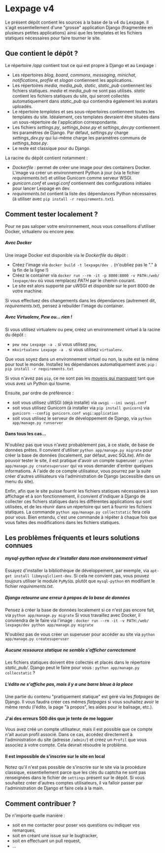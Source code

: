 # Lexpage v4
Le présent dépôt contient les sources à la base de la v4 du Lexpage. Il s'agit essentiellement d'une "grosse" application Django (fragmentée en plusieurs petites applications) ainsi que les templates et les fichiers statiques nécessaires pour faire tourner le site. 


## Que contient le dépôt ?
Le répertoire */app* contient tout ce qui est propre à Django et au Lexpage : 
 - Les répertoires *blog*, *board*, *commons*, *messaging*, *minichat*, *notifications*, *profile* et *slogan* contiennent les applications. 
 - Les répertoires *media*, *media_pub*, *static*, *static_pub* contiennent les fichiers statiques. *media* et *media_pub* ne sont pas utilisés. *static* contient les fichiers statiques du site, qui seront collectés automatiquement dans *static_pub* qui contiendra également les avatars uploadés.
 - Le répertoire *templates* et ses sous-répertoires contiennent toutes les templates du site. Idéalement, ces templates devraient être situées dans un sous-répertoire de l'application correspondante. 
 - Les fichiers *settings.py*, *settings_base.py* et *settings_dev.py* contiennent les paramètres de Django. Par défaut, *settings.py* charge *settings_dev.py* qui lui-même charge les paramètres communs de *settings_base.py*. 
 - Le reste est classique pour du Django. 
  
La racine du dépôt contient notamment :
 - *Dockerfile* : permet de créer une image pour des containers Docker. L'image va créer un environnement Python à jour (via le fichier *requirements.txt*) et utilise Gunicorn comme serveur WSGI.
 - *gunicorn.conf* et *uwsgi.conf* contiennent des configurations initiales pour lancer Lexpage en dev.
 - *requirements.txt* contient la liste des dépendances Python nécessaires (à utiliser avec `pip install -r requirements.txt`).
 
 
## Comment tester localement ?

Pour ne pas saloper votre environnement, nous vous conseillons d'utiliser Docker, virtualenv ou encore pew. 


##### Avec Docker

Une image Docker est disponible via le *Dockerfile* du dépôt :
 - Créez l'image via `docker build -t lexpage/dev .` (n'oubliez pas le "." à la fin de la ligne !)
 - Créez le container via `docker run --rm -it -p 8000:8000 -v PATH:/web/ lexpage/dev` où vous remplacez *PATH* par le chemin courant. 
 - Le site est alors supporté par uWSGI et disponible sur le port 8000 de votre machine.
 
Si vous effectuez des changements dans les dépendances (autrement dit, *requirements.txt*), pensez à rebuilder l'image du container. 


##### Avec Virtualenv, Pew ou... rien !

Si vous utilisez virtualenv ou pew, créez un environnement virtuel à la racine du dépôt :
 - `pew new Lexpage -a .` si vous utilisez `pew`, 
 - `mkvirtualenv Lexpage -a .` si vous utilisez `virtualenv`.
  
Que vous soyez dans un environnement virtuel ou non, la suite est la même pour tout le monde. Installez les dépendances automatiquement avec `pip` : `pip install -r requirements.txt`

Si vous n'avez pas `pip`, ce ne sont pas les [moyens qui manquent](https://pip.pypa.io/en/latest/installing.html) tant que vous avez un Python qui tourne. 

Ensuite, par ordre de préférence : 
 - soit vous utilisez uWSGI (déjà installé) via `uwsgi --ini uwsgi.conf` 
 - soit vous utilisez Gunicorn (à installer via `pip install gunicorn`) via `gunicorn --config gunicorn.conf wsgi:application`
 - soit vous utilisez le serveur de développement de Django, via `python app/manage.py runserver`

#### Dans tous les cas...

N'oubliez pas que vous n'avez probablement pas, à ce stade, de base de données prêtes. Il convient d'utiliser `python app/manage.py migrate` pour créer la base de données (localement, par défaut, avec SQLite). Afin de pouvoir tester le site, il est pratique d'avoir un compte superuser : `python app/manage.py createsuperuser` qui va vous demander d'entrer quelques informations. A l'aide de ce compte utilisateur, vous pourrez par la suite créer d'autres utilisateurs via l'administration de Django (accessible dans un menu du site). 

Enfin, afin que le site puisse fournir les fichiers statiques nécessaires à son affichage et à son fonctionnement, il convient d'indiquer à Django de collecter ces fichiers statiques dans les différentes applications qui sont utilisées, et de les réunir dans un répertoire qui sert à fournir les fichiers statiques. La commande `python app/manage.py collectstatic` fera cela pour vous. Bien entendu, c'est une commande à répéter à chaque fois que vous faites des modifications dans les fichiers statiques. 

## Les problèmes fréquents et leurs solutions connues

##### mysql-python refuse de s'installer dans mon environnement virtuel

Essayez d'installer la bibliothèque de développement, par exemple, via `apt-get install libmysqlclient-dev`. 
Si cela ne convient pas, vous pouvez toujours utiliser le module `PyMySQL` plutôt que `mysql-python` en modifiant le fichier *requirements.txt*.

##### Django retourne une erreur à propos de la base de données

Pensez à créer la base de données localement si ce n'est pas encore fait, via `python app/manage.py migrate`
Si vous travaillez avec Docker, il conviendra de le faire via l'image :
`docker run --rm -it -v PATH:/web/ lexpage/dev python app/manage.py migrate` 

N'oubliez pas de vous créer un superuser pour accéder au site via `python app/manage.py createsuperuser`

##### Aucune ressource statique ne semble s'afficher correctement

Les fichiers statiques doivent être collectés et placés dans le répertoire *static_pub/*. Django peut le faire pour vous : `python app/manage.py collecstatic` ?

##### L'édito ne s'affiche pas, mais il y a une barre bleue à la place

Une partie du contenu "pratiquement statique" est géré via les *flatpages* de Django. Il vous faudra créer ces mêmes *flatpages* si vous souhaitez avoir le même rendu (l'édito, la page "à propos", les aides pour le balisage, etc.). 

#### J'ai des erreurs 500 dès que je tente de me logguer

Vous avez créé un compte utilisateur, mais il est possible que ce compte n'ait aucun profil associé. Dans ce cas, accédez directement à l'administration du site (adresse `/admin/`) et créez un `Profil` que vous associez à votre compte. Cela devrait résoudre le problème. 

#### Il est impossible de s'inscrire sur le site en local

Notez qu'il n'est pas possible de s'inscrire sur le site via la procédure classique, essentiellement parce que les clés du captcha ne sont pas renseignées dans le fichier de `settings` présent sur le dépôt. Si vous souhaitez créer d'autres comptes utilisateurs, il va falloir passer par l'administration de Django et faire cela à la main.


## Comment contribuer ?
De n'importe quelle manière :
  - soit en me contacter pour poser vos questions ou indiquer vos remarques, 
  - soit en créant une issue sur le bugtracker, 
  - soit en effectuant un pull request, 
  - ...
  
